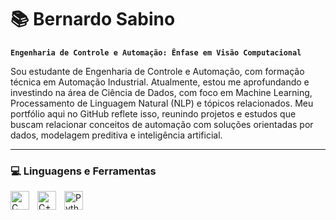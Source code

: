 # 📚 Bernardo Sabino

**`Engenharia de Controle e Automação: Ênfase em Visão Computacional`**

Sou estudante de Engenharia de Controle e Automação, com formação técnica em Automação Industrial. Atualmente, estou me aprofundando e investindo na área de Ciência de Dados, com foco em Machine Learning, Processamento de Linguagem Natural (NLP) e tópicos relacionados. Meu portfólio aqui no GitHub reflete isso, reunindo projetos e estudos que buscam relacionar conceitos de automação com soluções orientadas por dados, modelagem preditiva e inteligência artificial. 

---

### 💻 Linguagens e Ferramentas 
<img align="left" alt="C" width="30px" style="padding-right:10px;" src="https://upload.wikimedia.org/wikipedia/commons/thumb/1/18/C_Programming_Language.svg/570px-C_Programming_Language.svg.png?20201031132917"/>
<img align="left" alt="C++" width="30px" style="padding-right:10px;" src="https://upload.wikimedia.org/wikipedia/commons/thumb/1/18/ISO_C%2B%2B_Logo.svg/459px-ISO_C%2B%2B_Logo.svg.png?20170928190710"/>
<img align="left" alt="Python" width="30px" style="padding-right:10px;" src="https://upload.wikimedia.org/wikipedia/commons/thumb/c/c3/Python-logo-notext.svg/1200px-Python-logo-notext.svg.png"/>
<br/>
